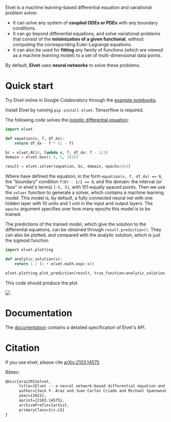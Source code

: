 Elvet is a machine learning-based differential equation and variational problem solver.
- It can solve any system of **coupled ODEs or PDEs** with any boundary conditions.
- It can go beyond differential equations, and solve variational problems that consist of the **minimization of a given functional**, without computing the corresponding Euler-Lagrange equations.
- It can also be used for **fitting** any family of functions (which are viewed as a machine learning model) to a set of multi-dimensional data points.

By default, **Elvet** uses **neural networks** to solve these problems.

# Quick start

Try Elvet online in Google Colaboratory through the [example notebooks](https://elvet.gitlab.io/elvet/examples.html).

Install Elvet by running `pip install elvet`. Tensorflow is required.

The following code solves the [logistic differential equation](https://en.wikipedia.org/wiki/Logistic_function#Logistic_differential_equation):
```python
import elvet

def equation(x, f, df_dx):
    return df_dx - f * (1 - f)

bc = elvet.BC(0, lambda x, f, df_dx: f - 1/2)
domain = elvet.box((-5, 5, 101))

result = elvet.solver(equation, bc, domain, epochs=5e3)
```
Where have defined the equation, in the form `equation(x, f, df_dx) == 0`, the "boundary" condition `f(0) - 1/2 == 0`, and the domain: the interval (or "box" in elvet's terms) `[-5, 5]`, with 101 equally spaced points. Then we use the `solver` function to generate a solver, which contains a machine learning model. This model is, by default, a fully connected neural net with one hidden layer with 10 units and 1 unit in the input and output layers. The `epochs` argument specifies over how many epochs this model is to be trained.

The predictions of the trained model, which give the solution to the differential equations, can be obtained through `result.prediction()`. They can also be plotted, and compared with the analytic solution, which is just the sigmoid function
```python
import elvet.plotting

def analytic_solution(x):
    return 1 / (1 + elvet.math.exp(-x))

elvet.plotting.plot_prediction(result, true_function=analytic_solution)
```
This code should produce the plot

![](images/logistic_prediction.png)

# Documentation

The [documentation](https://elvet.gitlab.io/elvet) contains a detailed specification of Elvet's API.

# Citation

If you use elvet, please cite [arXiv:2103.14575](https://arxiv.org/abs/2103.14575)

Bibtex:
```latex
@misc{araz2021elvet,
      title={Elvet -- a neural network-based differential equation and variational problem solver}, 
      author={Jack Y. Araz and Juan Carlos Criado and Michael Spannwosky},
      year={2021},
      eprint={2103.14575},
      archivePrefix={arXiv},
      primaryClass={cs.LG}
}
```
